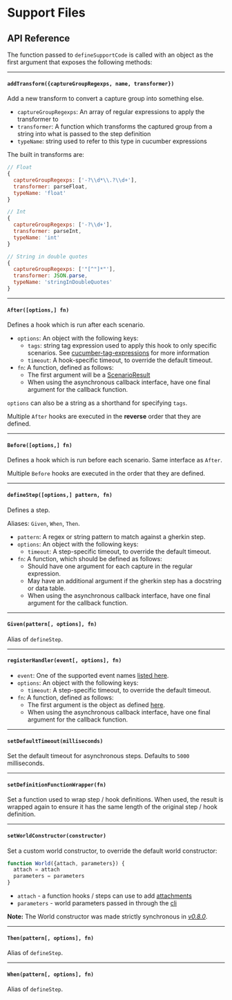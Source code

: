 # Support Files

## API Reference

The function passed to `defineSupportCode` is called with an object as the first argument that exposes the following methods:

---

#### `addTransform({captureGroupRegexps, name, transformer})`

Add a new transform to convert a capture group into something else.

* `captureGroupRegexps`: An array of regular expressions to apply the transformer to
* `transformer`: A function which transforms the captured group from a string into what is passed to the step definition
* `typeName`: string used to refer to this type in cucumber expressions

The built in transforms are:
```js
// Float
{
  captureGroupRegexps: ['-?\\d*\\.?\\d+'],
  transformer: parseFloat,
  typeName: 'float'
}

// Int
{
  captureGroupRegexps: ['-?\\d+'],
  transformer: parseInt,
  typeName: 'int'
}

// String in double quotes
{
  captureGroupRegexps: ['"[^"]*"'],
  transformer: JSON.parse,
  typeName: 'stringInDoubleQuotes'
}
```

---

#### `After([options,] fn)`

Defines a hook which is run after each scenario.

* `options`: An object with the following keys:
  * `tags`: string tag expression used to apply this hook to only specific scenarios. See [cucumber-tag-expressions](https://docs.cucumber.io/tag-expressions/) for more information
  * `timeout`: A hook-specific timeout, to override the default timeout.
* `fn`: A function, defined as follows:
  * The first argument will be a [ScenarioResult](/src/models/scenario_result.js)
  * When using the asynchronous callback interface, have one final argument for the callback function.

`options` can also be a string as a shorthand for specifying `tags`.

Multiple `After` hooks are executed in the **reverse** order that they are defined.

---

#### `Before([options,] fn)`

Defines a hook which is run before each scenario. Same interface as `After`.

Multiple `Before` hooks are executed in the order that they are defined.

---

#### `defineStep([options,] pattern, fn)`

Defines a step.

Aliases: `Given`, `When`, `Then`.

* `pattern`: A regex or string pattern to match against a gherkin step.
* `options`: An object with the following keys:
  - `timeout`: A step-specific timeout, to override the default timeout.
* `fn`: A function, which should be defined as follows:
  - Should have one argument for each capture in the regular expression.
  - May have an additional argument if the gherkin step has a docstring or data table.
  - When using the asynchronous callback interface, have one final argument for the callback function.

---

#### `Given(pattern[, options], fn)`

Alias of `defineStep`.

---

#### `registerHandler(event[, options], fn)`

* `event`: One of the supported event names [listed here](./event_handlers.md).
* `options`: An object with the following keys:
  - `timeout`: A step-specific timeout, to override the default timeout.
* `fn`: A function, defined as follows:
  - The first argument is the object as defined [here](./event_handlers.md).
  - When using the asynchronous callback interface, have one final argument for the callback function.

---

#### `setDefaultTimeout(milliseconds)`

Set the default timeout for asynchronous steps. Defaults to `5000` milliseconds.

---

#### `setDefinitionFunctionWrapper(fn)`

Set a function used to wrap step / hook definitions. When used, the result is wrapped again to ensure it has the same length of the original step / hook definition.

---

#### `setWorldConstructor(constructor)`

Set a custom world constructor, to override the default world constructor:
```js
function World({attach, parameters}) {
  attach = attach
  parameters = parameters
}
```

* `attach` - a function hooks / steps can use to add [attachments](./attachments.md)
* `parameters` - world parameters passed in through the [cli](../cli.md#world-parameters)

**Note:** The World constructor was made strictly synchronous in *[v0.8.0](https://github.com/cucumber/cucumber-js/releases/tag/v0.8.0)*.

---

#### `Then(pattern[, options], fn)`

Alias of `defineStep`.

---

#### `When(pattern[, options], fn)`

Alias of `defineStep`.
